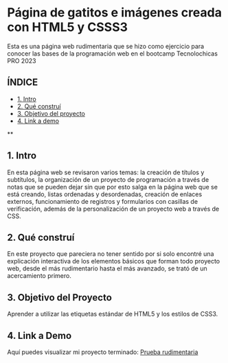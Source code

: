 # Página de gatitos e imágenes creada con HTML5 y CSSS3
Esta es una página web rudimentaria que se hizo como ejercicio para conocer las bases de la programación web en el bootcamp Tecnolochicas PRO 2023

## ÍNDICE

* [1. Intro](#)
* [2. Qué construí](#)
* [3. Objetivo del proyecto](#)
* [4. Link a demo](#)

**

## 1. Intro

En esta página web se revisaron varios temas: la creación de títulos y subtítulos, la organización de un proyecto de programación a través de notas que se pueden dejar sin que por esto salga en la página web que se está creando, listas ordenadas y desordenadas, creación de enlaces externos, funcionamiento de registros y formularios con casillas de verificación, además de la personalización de un proyecto web a través de CSS.

## 2. Qué construí

En este proyecto que pareciera no tener sentido por si solo encontré una explicación interactiva de los elementos básicos que forman todo proyecto web, desde el más rudimentario hasta el más avanzado, se trató de un acercamiento primero. 

## 3. Objetivo del Proyecto
Aprender a utilizar las etiquetas estándar de HTML5 y los estilos de CSS3.

## 4. Link a Demo
Aquí puedes visualizar mi proyecto terminado: [Prueba rudimentaria](#)
